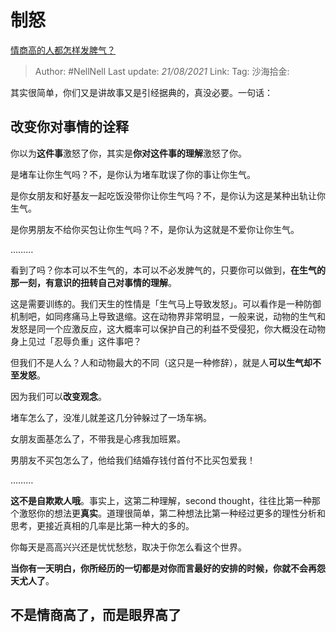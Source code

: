 # 制怒

[情商高的人都怎样发脾气？](https://www.zhihu.com/question/24314797/answer/640898544)

> Author: #NellNell
> Last update: *21/08/2021*
> Link:
> Tag:
> 沙海拾金:

其实很简单，你们又是讲故事又是引经据典的，真没必要。一句话：

## 改变你对事情的诠释

你以为**这件事**激怒了你，其实是**你对这件事的理解**激怒了你。

是堵车让你生气吗？不，是你认为堵车耽误了你的事让你生气。

是你女朋友和好基友一起吃饭没带你让你生气吗？不，是你认为这是某种出轨让你生气。

是你男朋友不给你买包让你生气吗？不，是你认为这就是不爱你让你生气。

………

看到了吗？你本可以不生气的，本可以不必发脾气的，只要你可以做到，**在生气的那一刻，有意识的扭转自己对事情的理解**。

这是需要训练的。我们天生的性情是「生气马上导致发怒」。可以看作是一种防御机制吧，如同疼痛马上导致退缩。这在动物界非常明显，一般来说，动物的生气和发怒是同一个应激反应，这大概率可以保护自己的利益不受侵犯，你大概没在动物身上见过「忍辱负重」这件事吧？

但我们不是人么？人和动物最大的不同（这只是一种修辞），就是人**可以生气却不至发怒**。

因为我们可以**改变观念**。

堵车怎么了，没准儿就差这几分钟躲过了一场车祸。

女朋友面基怎么了，不带我是心疼我加班累。

男朋友不买包怎么了，他给我们结婚存钱付首付不比买包爱我！

………

**这不是自欺欺人哦**。事实上，这第二种理解，second thought，往往比第一种那个激怒你的想法更**真实**。道理很简单，第二种想法比第一种经过更多的理性分析和思考，更接近真相的几率是比第一种大的多的。

你每天是高高兴兴还是忧忧愁愁，取决于你怎么看这个世界。

**当你有一天明白，你所经历的一切都是对你而言最好的安排的时候，你就不会再怨天尤人了**。

## **不是情商高了，而是眼界高了**
